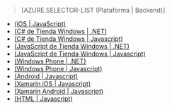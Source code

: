 ﻿> [AZURE.SELECTOR-LIST (Plataforma | Backend)]
- [(iOS | JavaScript)](/es-es/documentation/articles/mobile-services-ios-validate-modify-data-server-scripts/)
- [(C# de Tienda Windows | .NET)](/es-es/documentation/articles/mobile-services-dotnet-backend-windows-store-dotnet-validate-modify-data/)
- [(C# de Tienda Windows | Javascript)](/es-es/documentation/articles/mobile-services-windows-store-dotnet-validate-modify-data-server-scripts/)
- [(JavaScript de Tienda Windows | .NET)](/es-es/documentation/articles/mobile-services-dotnet-backend-windows-store-javascript-validate-modify-data/)
- [(JavaScript de Tienda Windows | Javascript)](/es-es/documentation/articles/mobile-services-windows-store-javascript-validate-modify-data-server-scripts/)
- [(Windows Phone | .NET)](/es-es/documentation/articles/mobile-services-dotnet-backend-windows-phone-validate-modify-data/)
- [(Windows Phone | Javascript)](/es-es/documentation/articles/mobile-services-windows-phone-validate-modify-data-server-scripts/)
- [(Android | Javascript)](/es-es/documentation/articles/mobile-services-android-validate-modify-data-server-scripts/)
- [(Xamarin iOS | Javascript)](/es-es/documentation/articles/partner-xamarin-mobile-services-ios-validate-modify-data-server-scripts/)
- [(Xamarin Android | Javascript)](/es-es/documentation/articles/partner-xamarin-mobile-services-android-validate-modify-data-server-scripts/)
- [(HTML | Javascript)](/es-es/documentation/articles/mobile-services-html-validate-modify-data-server-scripts/)


<!--HONumber=42-->
